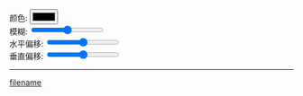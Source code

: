 <div>
颜色: <input id="shadow-color" type="color"/>
<br/>
模糊: <input id="shadow-blur" type="range" min="1" max="100"/>
<br/>
水平偏移: <input id="shadow-x" type="range"  min="1" max="100"/>
<br/>
垂直偏移: <input id="shadow-y" type="range"  min="1" max="100"/>

</dvi>

---

[filename](../codes/shadow.js ':include')
